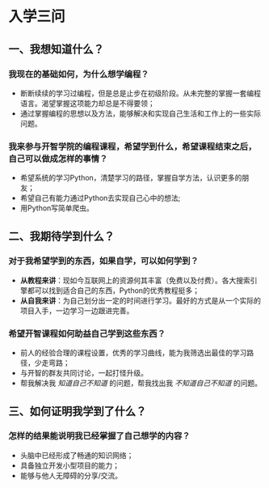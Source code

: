 # 入学三问

## 一、我想知道什么？

### 我现在的基础如何，为什么想学编程？  

- 断断续续的学习过编程，但是总是止步在初级阶段。从未完整的掌握一套编程语言。渴望掌握这项能力却总是不得要领；    
- 通过掌握编程的思想以及方法，能够解决和实现自己生活和工作上的一些实际问题。

### 我来参与开智学院的编程课程，希望学到什么，希望课程结束之后，自己可以做成怎样的事情？

- 希望系统的学习Python，清楚学习的路径，掌握自学方法，认识更多的朋友；
- 希望自己有能力通过Python去实现自己心中的想法;
- 用Python写简单爬虫。


## 二、我期待学到什么？

### 对于我希望学到的东西，如果自学，可以如何学到？

- **从教程来讲**：现如今互联网上的资源何其丰富（免费以及付费）。各大搜索引擎都可以找到适合自己的东西，Python的优秀教程挺多；
- **从自我来讲**：为自己划分出一定的时间进行学习。最好的方式是从一个实际的项目入手，一边学习一边跟进完善。

### 希望开智课程如何助益自己学到这些东西？

- 前人的经验合理的课程设置，优秀的学习曲线，能为我筛选出最佳的学习路径，少走弯路；
- 与开智的群友共同讨论，一起打怪升级。
- 帮我解决我 *知道自己不知道* 的问题，帮我找出我 *不知道自己不知道* 的问题。


## 三、如何证明我学到了什么？
### 怎样的结果能说明我已经掌握了自己想学的内容？

- 头脑中已经形成了畅通的知识网络；
- 具备独立开发小型项目的能力；
- 能够与他人无障碍的分享/交流。